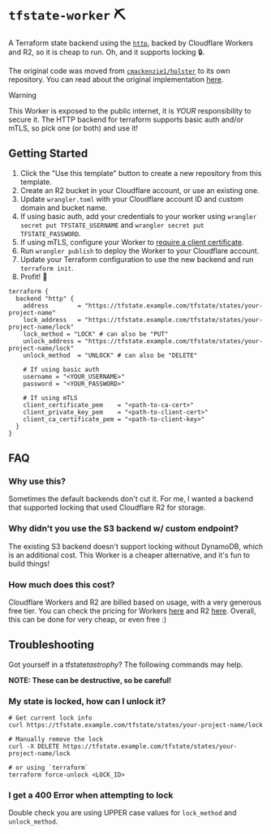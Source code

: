 # `tfstate-worker` ⛏

A Terraform state backend using the [`http`](https://www.terraform.io/language/settings/backends/http), backed by
Cloudflare Workers and R2, so it is cheap to run. Oh, and it supports locking 🔒.

The original code was moved from [`cmackenzie1/holster`](https://github.com/cmackenzie1/holster) to its own repository.
You can read about the original
implementation [here](https://mirio.dev/2022/09/18/implementing-a-terraform-state-backend/).

> [!WARNING]
> This Worker is exposed to the public internet, it is _YOUR_ responsibility to secure it. The HTTP backend for
> terraform supports basic auth and/or mTLS, so pick one (or both) and use it!

## Getting Started

1. Click the "Use this template" button to create a new repository from this template.
2. Create an R2 bucket in your Cloudflare account, or use an existing one.
3. Update `wrangler.toml` with your Cloudflare account ID and custom domain and bucket name.
4. If using basic auth, add your credentials to your worker using `wrangler secret put TFSTATE_USERNAME`
   and `wrangler secret put TFSTATE_PASSWORD`.
5. If using mTLS, configure your Worker
   to [require a client certificate](https://developers.cloudflare.com/ssl/client-certificates/enable-mtls/#enable-mtls).
6. Run `wrangler publish` to deploy the Worker to your Cloudflare account.
7. Update your Terraform configuration to use the new backend and run `terraform init`.
8. Profit! 🚀

```hcl
terraform {
  backend "http" {
    address        = "https://tfstate.example.com/tfstate/states/your-project-name"
    lock_address   = "https://tfstate.example.com/tfstate/states/your-project-name/lock"
    lock_method = "LOCK" # can also be "PUT"
    unlock_address = "https://tfstate.example.com/tfstate/states/your-project-name/lock"
    unlock_method  = "UNLOCK" # can also be "DELETE"

    # If using basic auth
    username = "<YOUR_USERNAME>"
    password = "<YOUR_PASSWORD>"

    # If using mTLS
    client_certificate_pem    = "<path-to-ca-cert>"
    client_private_key_pem    = "<path-to-client-cert>"
    client_ca_certificate_pem = "<path-to-client-key>"
  }
}
```

## FAQ

### Why use this?

Sometimes the default backends don't cut it. For me, I wanted a backend that supported locking that used Cloudflare R2
for storage.

### Why didn't you use the S3 backend w/ custom endpoint?

The existing S3 backend doesn't support locking without DynamoDB, which is an additional cost. This Worker is a cheaper
alternative, and it's fun to build things!

### How much does this cost?

Cloudflare Workers and R2 are billed based on usage, with a very generous free tier. You can check the pricing for
Workers [here](https://developers.cloudflare.com/workers/platform/pricing) and
R2 [here](https://developers.cloudflare.com/r2/pricing/). Overall, this can be done for very cheap, or even
free :)

## Troubleshooting

Got yourself in a tfstate*tastrophy*? The following commands may help.

**NOTE: These can be destructive, so be careful!**

### My state is locked, how can I unlock it?

```curl
# Get current lock info
curl https://tfstate.example.com/tfstate/states/your-project-name/lock

# Manually remove the lock
curl -X DELETE https://tfstate.example.com/tfstate/states/your-project-name/lock

# or using `terraform`
terraform force-unlock <LOCK_ID>
```

### I get a 400 Error when attempting to lock

Double check you are using UPPER case values for `lock_method` and `unlock_method`.
